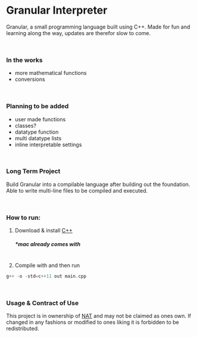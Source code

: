 # Granular Interpreter

Granular, a small programming language built using C++. Made for fun and learning along the way, updates are therefor slow to come.

<br />

### In the works
* more mathematical functions
* conversions

<br />

### Planning to be added
* user made functions
* classes?
* datatype function
* multi datatype lists
* inline interpretable settings

<br />

### Long Term Project
Build Granular into a compilable language after building out the foundation. Able to write multi-line files to be compiled and executed. 

<br />

### How to run:

1. Download & install [C++](http://mingw-w64.org/doku.php/download/mingw-builds)
    ##### *mac already comes with
    <br />
2. Compile with and then run

```c++
g++ -o -std=c++11 out main.cpp
```

<br />

### Usage & Contract of Use 
This project is in ownership of [NAT](https://github.com/Nat-07) and may not be claimed as ones own.  If changed in any fashions or modified to ones liking it is forbidden to be redistributed.
